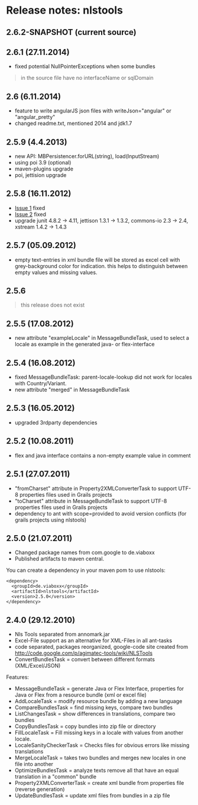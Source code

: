 # Release notes: nlstools #
## 2.6.2-SNAPSHOT (current source) ##

## 2.6.1 (27.11.2014) ##
  * fixed potential NullPointerExceptions when some bundles
> in the source file have no interfaceName or sqlDomain

## 2.6 (6.11.2014) ##
  * feature to write angularJS json files with writeJson="angular" or "angular\_pretty"
  * changed readme.txt, mentioned 2014 and jdk1.7

## 2.5.9 (4.4.2013) ##
  * new API: MBPersistencer.forURL(string), load(InputStream)
  * using poi 3.9 (optional)
  * maven-plugins upgrade
  * poi, jettision upgrade

## 2.5.8 (16.11.2012) ##
  * [Issue 1](https://code.google.com/p/nlstools/issues/detail?id=1) fixed
  * [Issue 2](https://code.google.com/p/nlstools/issues/detail?id=2) fixed
  * upgrade junit 4.8.2 -> 4.11, jettison 1.3.1 -> 1.3.2, commons-io 2.3 -> 2.4, xstream 1.4.2 -> 1.4.3

## 2.5.7 (05.09.2012) ##
  * empty text-entries in xml bundle file will be stored as excel cell with grey-background color for indication. this helps to distinguish between empty values and missing values.

## 2.5.6 ##
> this release does not exist

## 2.5.5 (17.08.2012) ##
  * new attribute "exampleLocale" in MessageBundleTask, used to select a locale as example in the generated java- or flex-interface

## 2.5.4 (16.08.2012) ##
  * fixed MessageBundleTask: parent-locale-lookup did not work for locales with Country/Variant.
  * new attribute "merged" in MessageBundleTask

## 2.5.3 (16.05.2012) ##
  * upgraded 3rdparty dependencies

## 2.5.2 (10.08.2011) ##
  * flex and java interface contains a non-empty example value in comment

## 2.5.1 (27.07.2011) ##
  * "fromCharset" attribute in Property2XMLConverterTask to support UTF-8 properties files used in Grails projects
  * "toCharset" attribute in MessageBundleTask to support UTF-8 properties files used in Grails projects
  * dependency to ant with scope=provided to avoid version conflicts (for grails projects using nlstools)

## 2.5.0 (21.07.2011) ##
  * Changed package names from com.google to de.viaboxx
  * Published artifacts to maven central.

You can create a dependency in your maven pom to use nlstools:

```
<dependency>
  <groupId>de.viaboxx</groupId>
  <artifactId>nlstools</artifactId>
  <version>2.5.0</version>
</dependency>
```

## 2.4.0 (29.12.2010) ##
  * Nls Tools separated from annomark.jar
  * Excel-File support as an alternative for XML-Files in all ant-tasks
  * code separated, packages reorganized, google-code site created from http://code.google.com/p/agimatec-tools/wiki/NLSTools
  * ConvertBundlesTask = convert between different formats (XML/Excel/JSON)


Features:
  * MessageBundleTask = generate Java or Flex Interface, properties for Java or Flex from a resource bundle (xml or excel file)
  * AddLocaleTask = modify resource bundle by adding a new language
  * CompareBundlesTask = find missing keys, compare two bundles
  * ListChangesTask = show differences in translations, compare two bundles
  * CopyBundlesTask = copy bundles into zip file or directory
  * FillLocaleTask = Fill missing keys in a locale with values from another locale.
  * LocaleSanityCheckerTask = Checks files for obvious errors like missing translations
  * MergeLocaleTask = takes two bundles and merges new locales in one file into another
  * OptimizeBundlesTask = analyze texts remove all that have an equal translation in a "common" bundle
  * Property2XMLConverterTask = create xml bundle from properties file (reverse generation)
  * UpdateBundlesTask = update xml files from bundles in a zip file